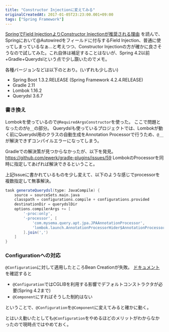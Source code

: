 ```yaml
---
title: "Constructor Injectionに変えてみる"
originalCreatedAt: 2017-01-05T23:23:00.001+09:00
tags: ["Spring Framework"]
---
```

[SpringでField InjectionよりConstructor Injectionが推奨される理由](http://pppurple.hatenablog.com/entry/2016/12/29/233141) を読んで、Springにおいて@Autowiredをフィールドに付与するField Injection、普通に使ってしまっているなぁ…と考えつつ、Constructor Injectionの方が確かに良さそうなので試してみた。これ自体は補足することはないが、Spring 4.2以前+Gradle+Querydslという点で少し躓いたのでメモ。

各種バージョンなどは以下のとおり。(いずれも少し古い)

- Spring Boot 1.3.2.RELEASE (Spring Framework 4.2.4.RELEASE)
- Gradle 2.11
- Lombok 1.16.2
- Querydsl 3.6.7

<!--more-->

### 書き換え

Lombokを使っているので`@RequiredArgsConstructor`を使った。
ここで問題となったのが`@__`の部分。
Querydslも使っているプロジェクトでは、Lombokが動く前にQuerydsl用のクラスの自動生成をAnnotation Processorで行うため、`@__` が解決できずコンパイルエラーになってしまう。

Gradleでの解決策が見つからなかったが、以下を発見。
https://github.com/ewerk/gradle-plugins/issues/59
LombokのProcessorを同時に指定してあげれば解決できるということ。

上記Issueに書かれているものを少し変えて、以下のような感じでprocessorを複数指定して無事解決。

```groovy
task generateQuerydsl(type: JavaCompile) {
    source = sourceSets.main.java
    classpath = configurations.compile + configurations.provided
    destinationDir = querydslDir
    options.compilerArgs += [
        '-proc:only',
        '-processor', [
            'com.mysema.query.apt.jpa.JPAAnnotationProcessor',
            'lombok.launch.AnnotationProcessorHider$AnnotationProcessor',
        ].join(',')
    ]
}
```

### Configurationへの対応

`@Configuration`に対して適用したところBean Creationが失敗。
[ドキュメント](https://docs.spring.io/spring/docs/current/spring-framework-reference/html/beans.html)を確認すると

- `@Configuration`ではCGLIBを利用する影響でデフォルトコンストラクタが必要(Spring 4.2まで)
- `@Component`にすればそうした制約はない

ということで、`@Configuration`を`@Component`に変えてみると確かに動く。

とはいえ動いたとしても`@Configuration`をやめるほどのメリットがわからなかったので現時点ではやめておく。
